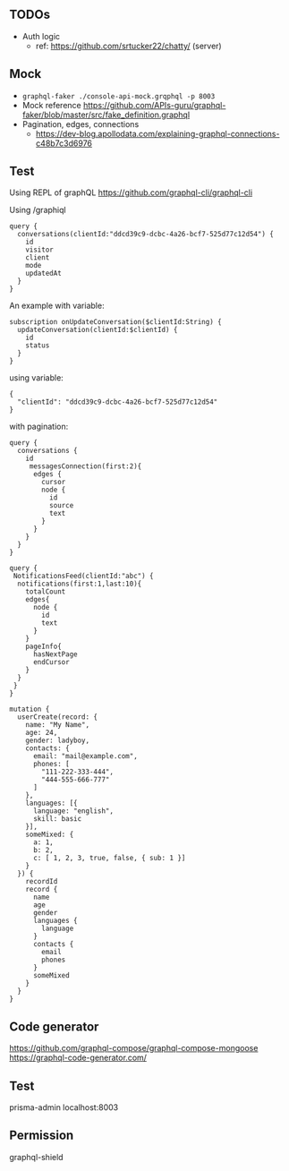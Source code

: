 ## TODOs

* Auth logic 
  * ref: https://github.com/srtucker22/chatty/ (server)

## Mock

* `graphql-faker ./console-api-mock.grqphql -p 8003`
* Mock reference https://github.com/APIs-guru/graphql-faker/blob/master/src/fake_definition.graphql
* Pagination, edges, connections 
  * https://dev-blog.apollodata.com/explaining-graphql-connections-c48b7c3d6976

## Test
Using REPL of graphQL
https://github.com/graphql-cli/graphql-cli

Using /graphiql

```
query {
  conversations(clientId:"ddcd39c9-dcbc-4a26-bcf7-525d77c12d54") {
    id
    visitor
    client
    mode
    updatedAt
  }
}
```
An example with variable:

```
subscription onUpdateConversation($clientId:String) {
  updateConversation(clientId:$clientId) {
    id
    status
  } 
}
```
using variable:
```
{
  "clientId": "ddcd39c9-dcbc-4a26-bcf7-525d77c12d54"
}
```

with pagination:
```
query {
  conversations {
    id
     messagesConnection(first:2){
      edges {
        cursor
        node {
          id
          source
          text
        }
      }
    }
  }
}

query {
 NotificationsFeed(clientId:"abc") {
  notifications(first:1,last:10){
    totalCount
    edges{
      node {
        id
        text
      }
    }
    pageInfo{
      hasNextPage
      endCursor
    }
  }
 }
}
```

```
mutation {
  userCreate(record: {
    name: "My Name",
    age: 24,
    gender: ladyboy,
    contacts: {
      email: "mail@example.com",
      phones: [
        "111-222-333-444",
        "444-555-666-777"
      ]
    },
    languages: [{
      language: "english",
      skill: basic
    }],
    someMixed: {
      a: 1,
      b: 2,
      c: [ 1, 2, 3, true, false, { sub: 1 }]
    }
  }) {
    recordId
    record {
      name
      age
      gender
      languages {
        language
      }
      contacts {
        email
        phones
      }
      someMixed
    }
  }
}
```

## Code generator

https://github.com/graphql-compose/graphql-compose-mongoose
https://graphql-code-generator.com/

## Test 

prisma-admin localhost:8003

## Permission

graphql-shield

